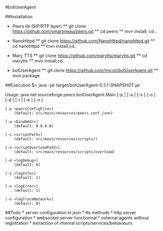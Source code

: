 #botUserAgent

##Installation
* Peers lib (SIP/RTP layer)
	** git clone https://github.com/ymartineau/peers.git
	** cd peers
	** mvn install; cd ..

* NanoHttpd
	** git clone https://github.com/NanoHttpd/nanohttpd.git
	** cd nanohttpd
	** mvn install;cd..

* Mary TTS
	** git clone https://github.com/marytts/marytts.git
	** cd marytts
	** mvn install;cd..

* botUserAgent
	** git clone https://github.com/micoli/botUserAgent.git
	** mvn package



##Execution
$> java -jar target/botUserAgent-0.5.1-SNAPSHOT.jar

Usage: java net.sourceforge.peers.botUserAgent.Main
			[-p <peersConfigFile>] [-a <bindAddr>] [-s <scriptPath>] [-o <scriptOverloadPath>] [-d <logDebug>] [-i <logInfo>] [-e <logError>] [-n <logTraceNetwork>]

	[-p <peersConfigFile>]
		(default: src/main/resources/peers.conf.json)

	[-a <bindAddr>]
		(default: 0.0.0.0)

	[-s <scriptPath>]
		(default: src/main/resources/scripts/)

	[-o <scriptOverloadPath>]
		(default: src/main/resources/scripts/overload)

	[-d <logDebug>]
		(default: 0)

	[-i <logInfo>]
		(default: 1)

	[-e <logError>]
		(default: 1)

	[-n <logTraceNetwork>]
		(default: 0)



##Todo
	* server configuration in json
	* tts methods
	* http server configuration
	* websocket server functionnal
	* external agents without registration
	* extraction of internal scripts/services/behaviours
